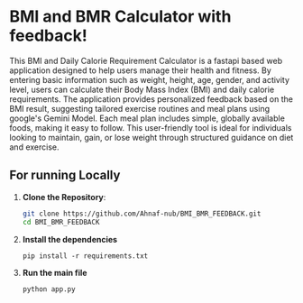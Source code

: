 # BMI and BMR Calculator with feedback!

This BMI and Daily Calorie Requirement Calculator is a fastapi based web application designed to help users manage their health and fitness. By entering basic information such as weight, height, age, gender, and activity level, users can calculate their Body Mass Index (BMI) and daily calorie requirements. The application provides personalized feedback based on the BMI result, suggesting tailored exercise routines and meal plans using google's Gemini Model. Each meal plan includes simple, globally available foods, making it easy to follow. This user-friendly tool is ideal for individuals looking to maintain, gain, or lose weight through structured guidance on diet and exercise.

## For running Locally

1. **Clone the Repository**:
   ```bash
   git clone https://github.com/Ahnaf-nub/BMI_BMR_FEEDBACK.git
   cd BMI_BMR_FEEDBACK
2. **Install the dependencies**
   ```
   pip install -r requirements.txt
3. **Run the main file**
   ```
   python app.py
